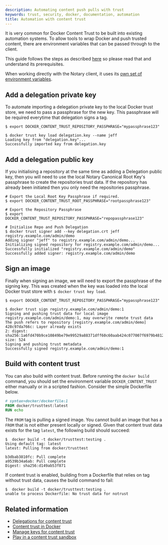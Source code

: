 ```yaml
---
description: Automating content push pulls with trust
keywords: trust, security, docker, documentation, automation
title: Automation with content trust
---
```


It is very common for Docker Content Trust to be built into existing automation
systems. To allow tools to wrap Docker and push trusted content, there are 
environment variables that can be passed through to the client. 

This guide follows the steps as described 
[here](index.md#signing-images-with-docker-content-trust) so please read 
that and understand its prerequisites. 

When working directly with the Notary client, it uses its [own set of environment variables](https://github.com/theupdateframework/notary/blob/master/docs/reference/client-config.md#environment-variables-optional).

## Add a delegation private key

To automate importing a delegation private key to the local Docker trust store, we 
need to pass a passphrase for the new key. This passphrase will be required 
everytime that delegation signs a tag. 

```console
$ export DOCKER_CONTENT_TRUST_REPOSITORY_PASSPHRASE="mypassphrase123"

$ docker trust key load delegation.key --name jeff
Loading key from "delegation.key"...
Successfully imported key from delegation.key
```

## Add a delegation public key

If you initialising a repository at the same time as adding a Delegation
public key, then you will need to use the local Notary Canonical Root Key's 
passphrase to create the repositories trust data. If the repository has already 
been initiated then you only need the repositories passphrase. 

```console
# Export the Local Root Key Passphrase if required.
$ export DOCKER_CONTENT_TRUST_ROOT_PASSPHRASE="rootpassphrase123"

# Export the Repository Passphrase
$ export DOCKER_CONTENT_TRUST_REPOSITORY_PASSPHRASE="repopassphrase123"

# Initialise Repo and Push Delegation
$ docker trust signer add --key delegation.crt jeff registry.example.com/admin/demo
Adding signer "jeff" to registry.example.com/admin/demo...
Initializing signed repository for registry.example.com/admin/demo...
Successfully initialized "registry.example.com/admin/demo"
Successfully added signer: registry.example.com/admin/demo
```

## Sign an image

Finally when signing an image, we will need to export the passphrase of the 
signing key. This was created when the key was loaded into the local Docker 
trust store with `$ docker trust key load`.

```console
$ export DOCKER_CONTENT_TRUST_REPOSITORY_PASSPHRASE="mypassphrase123"

$ docker trust sign registry.example.com/admin/demo:1
Signing and pushing trust data for local image registry.example.com/admin/demo:1, may overwrite remote trust data
The push refers to repository [registry.example.com/admin/demo]
428c97da766c: Layer already exists
2: digest: sha256:1a6fd470b9ce10849be79e99529a88371dff60c60aab424c077007f6979b4812 size: 524
Signing and pushing trust metadata
Successfully signed registry.example.com/admin/demo:1
```

## Build with content trust

You can also build with content trust. Before running the `docker build` command, 
you should set the environment variable `DOCKER_CONTENT_TRUST` either manually or 
in a scripted fashion. Consider the simple Dockerfile below.

```dockerfile
# syntax=docker/dockerfile:1
FROM docker/trusttest:latest
RUN echo
```

The `FROM` tag is pulling a signed image. You cannot build an image that has a
`FROM` that is not either present locally or signed. Given that content trust
data exists for the tag `latest`, the following build should succeed:

```console
$  docker build -t docker/trusttest:testing .
Using default tag: latest
latest: Pulling from docker/trusttest

b3dbab3810fc: Pull complete
a9539b34a6ab: Pull complete
Digest: sha256:d149ab53f871
```

If content trust is enabled, building from a Dockerfile that relies on tag 
without trust data, causes the build command to fail:

```console
$  docker build -t docker/trusttest:testing .
unable to process Dockerfile: No trust data for notrust
```

## Related information

* [Delegations for content trust](trust_delegation.md)
* [Content trust in Docker](index.md)
* [Manage keys for content trust](trust_key_mng.md)
* [Play in a content trust sandbox](trust_sandbox.md)